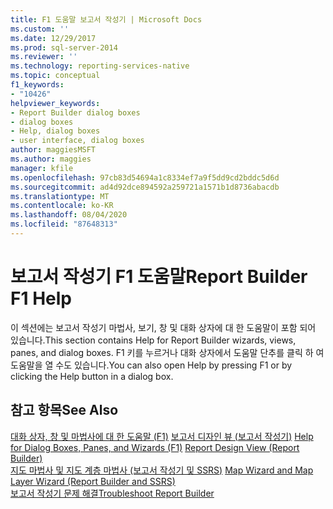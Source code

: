 ```yaml
---
title: F1 도움말 보고서 작성기 | Microsoft Docs
ms.custom: ''
ms.date: 12/29/2017
ms.prod: sql-server-2014
ms.reviewer: ''
ms.technology: reporting-services-native
ms.topic: conceptual
f1_keywords:
- "10426"
helpviewer_keywords:
- Report Builder dialog boxes
- dialog boxes
- Help, dialog boxes
- user interface, dialog boxes
author: maggiesMSFT
ms.author: maggies
manager: kfile
ms.openlocfilehash: 97cb83d54694a1c8334ef7a9f5dd9cd2bddc5d6d
ms.sourcegitcommit: ad4d92dce894592a259721a1571b1d8736abacdb
ms.translationtype: MT
ms.contentlocale: ko-KR
ms.lasthandoff: 08/04/2020
ms.locfileid: "87648313"
---
```

# <a name="report-builder-f1-help"></a><span data-ttu-id="18bb9-102">보고서 작성기 F1 도움말</span><span class="sxs-lookup"><span data-stu-id="18bb9-102">Report Builder F1 Help</span></span>
  <span data-ttu-id="18bb9-103">이 섹션에는 보고서 작성기 마법사, 보기, 창 및 대화 상자에 대 한 도움말이 포함 되어 있습니다.</span><span class="sxs-lookup"><span data-stu-id="18bb9-103">This section contains Help for Report Builder wizards, views, panes, and dialog boxes.</span></span> <span data-ttu-id="18bb9-104">F1 키를 누르거나 대화 상자에서 도움말 단추를 클릭 하 여 도움말을 열 수도 있습니다.</span><span class="sxs-lookup"><span data-stu-id="18bb9-104">You can also open Help by pressing F1 or by clicking the Help button in a dialog box.</span></span>  
  
## <a name="see-also"></a><span data-ttu-id="18bb9-105">참고 항목</span><span class="sxs-lookup"><span data-stu-id="18bb9-105">See Also</span></span>  
 <span data-ttu-id="18bb9-106">[대화 상자, 창 및 마법사에 대 한 도움말 (F1)](../report-builder-help-for-dialog-boxes-panes-and-wizards.md) [보고서 디자인 뷰 &#40;보고서 작성기&#41;](report-design-view-report-builder.md) </span><span class="sxs-lookup"><span data-stu-id="18bb9-106">[Help for Dialog Boxes, Panes, and Wizards (F1)](../report-builder-help-for-dialog-boxes-panes-and-wizards.md) [Report Design View &#40;Report Builder&#41;](report-design-view-report-builder.md) </span></span>  
 <span data-ttu-id="18bb9-107">[지도 마법사 및 지도 계층 마법사 &#40;보고서 작성기 및 SSRS&#41;](../report-design/map-wizard-and-map-layer-wizard-report-builder-and-ssrs.md) </span><span class="sxs-lookup"><span data-stu-id="18bb9-107">[Map Wizard and Map Layer Wizard &#40;Report Builder and SSRS&#41;](../report-design/map-wizard-and-map-layer-wizard-report-builder-and-ssrs.md) </span></span>  
 [<span data-ttu-id="18bb9-108">보고서 작성기 문제 해결</span><span class="sxs-lookup"><span data-stu-id="18bb9-108">Troubleshoot Report Builder</span></span>](../troubleshoot-report-builder.md)  
  
  

